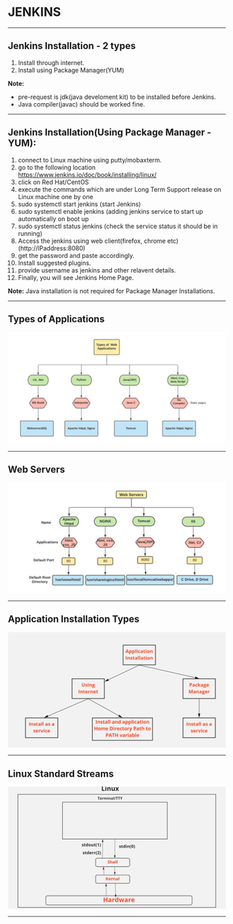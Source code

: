 # JENKINS
---

## Jenkins Installation - 2 types
 1. Install through internet.
 2. Install using Package Manager(YUM)

**Note:** 
- pre-request is jdk(java develoment kit) to be installed before Jenkins.
- Java compiler(javac) should be worked fine.

---
## Jenkins Installation(Using Package Manager - YUM):
 1. connect to Linux machine using putty/mobaxterm. 
 2. go to the following location 
 https://www.jenkins.io/doc/book/installing/linux/
 3. click on Red Hat/CentOS
 4. execute the commands which are under Long Term Support release on Linux machine one by one
 5. sudo systemctl start jenkins (start Jenkins)
 6. sudo systemctl enable jenkins (adding jenkins service to start up automatically on boot up 
 7. sudo systemctl status jenkins (check the service status it should be in running)
 8. Access the jenkins using web client(firefox, chrome etc)(http://IPaddress:8080)
 9. get the password and paste accordingly.
 10. Install suggested plugins.
 11. provide username as jenkins and other relavent details.
 12. Finally, you will see Jenkins Home Page.

**Note:** Java installation is not required for Package Manager Installations.

---
## Types of Applications

<img src="TypesOfApplications.png"/>

---
## Web Servers

<img src="webservers.png"/>

---
## Application Installation Types

<img src="ApplicationSoftwareInstallation.PNG"/>

---
## Linux Standard Streams

<img src="Linux_StandardStreams.PNG"/>

---
